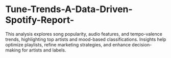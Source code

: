 # Tune-Trends-A-Data-Driven-Spotify-Report-
This analysis explores song popularity, audio features, and tempo-valence trends, highlighting top artists and mood-based classifications. Insights help optimize playlists, refine marketing strategies, and enhance decision-making for artists and labels.
